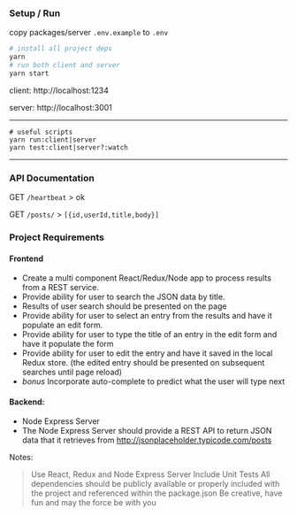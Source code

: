 ### Setup / Run

copy packages/server `.env.example` to `.env`

```bash
# install all project deps
yarn
# run both client and server
yarn start
```

client: http://localhost:1234

server: http://localhost:3001

---

```
# useful scripts
yarn run:client|server
yarn test:client|server?:watch
```

---

### API Documentation
GET `/heartbeat` > ok

GET `/posts/` > `[{id,userId,title,body}]`
### Project Requirements

#### Frontend

- Create a multi component React/Redux/Node app to process results from a REST service.
- Provide ability for user to search the JSON data by title.
- Results of user search should be presented on the page
- Provide ability for user to select an entry from the results and have it populate an edit form.
- Provide ability for user to type the title of an entry in the edit form and have it populate the form
- Provide ability for user to edit the entry and have it saved in the local Redux store. (the edited entry should be presented on subsequent searches until page reload)
- *bonus* Incorporate auto-complete to predict what the user will type next

#### Backend:
- Node Express Server
- The Node Express Server should provide a REST API to return JSON data that it retrieves from http://jsonplaceholder.typicode.com/posts


Notes:
> Use React, Redux and Node Express Server Include Unit Tests All dependencies should be publicly available or properly included with the project and referenced within the package.json Be creative, have fun and may the force be with you
